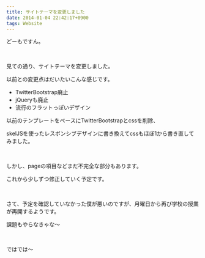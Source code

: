 ```yaml
---
title: サイトテーマを変更しました
date: 2014-01-04 22:42:17+0900
tags: Website
---
```

どーもですん。

&nbsp;

見ての通り、サイトテーマを変更しました。

以前との変更点はだいたいこんな感じです。

* TwitterBootstrap廃止
* jQueryも廃止
* 流行のフラットっぽいデザイン

以前のテンプレートをベースにTwitterBootstrapとcssを削除、

skelJSを使ったレスポンシブデザインに書き換えてcssもほぼ1から書き直してみました。

&nbsp;

しかし、pageの項目などまだ不完全な部分もあります。

これから少しずつ修正していく予定です。

&nbsp;

さて、予定を確認していなかった僕が悪いのですが、月曜日から再び学校の授業が再開するようです。

課題もやらなきゃな〜

&nbsp;

ではでは〜
